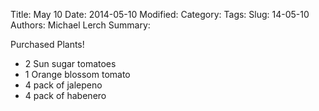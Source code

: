 Title: May 10
Date: 2014-05-10
Modified:
Category:
Tags:
Slug: 14-05-10
Authors: Michael Lerch
Summary:

Purchased Plants!

- 2 Sun sugar tomatoes
- 1 Orange blossom tomato
- 4 pack of jalepeno
- 4 pack of habenero
